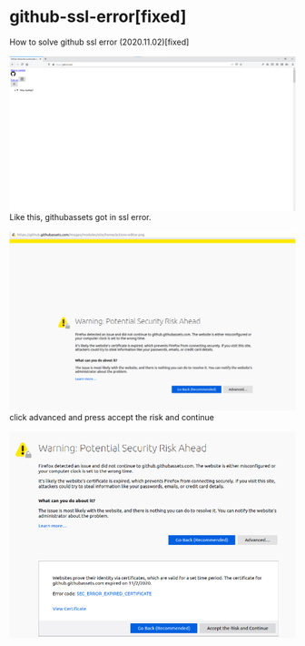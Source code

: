 # github-ssl-error[fixed]
How to solve github ssl error (2020.11.02)[fixed]<br><br>
<img class="github"
     src="https://github.com/nesez/github-ssl-error/blob/main/github.png">
Like this, githubassets got in ssl error.<br><br>
<img class="github"
     src="https://github.com/nesez/github-ssl-error/blob/main/githubssl.png">
click advanced and press accept the risk and continue<br><br>
<img class="github"
     src="https://github.com/nesez/github-ssl-error/blob/main/githubssl2.png">
